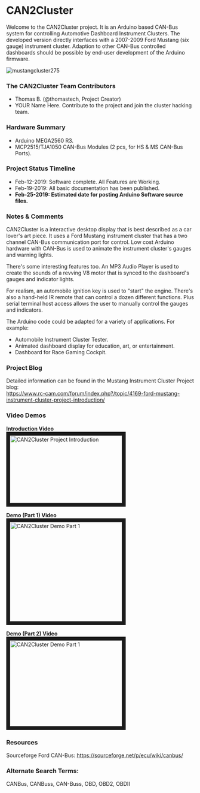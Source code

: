 # CAN2Cluster 
Welcome to the CAN2Cluster project. It is an Arduino based CAN-Bus system for controlling Automotive Dashboard Instrument Clusters. The developed version directly interfaces with a 2007-2009 Ford Mustang (six gauge) instrument cluster. Adaption to other CAN-Bus controlled dashboards should be possible by end-user development of the Arduino firmware.

![mustangcluster275](https://user-images.githubusercontent.com/10354989/50655679-b7a95a00-0f45-11e9-8c29-e3e9a20487e5.jpg)

### The CAN2Cluster Team Contributors
* Thomas B. (@thomastech, Project Creator)
* YOUR Name Here. Contribute to the project and join the cluster hacking team.

### Hardware Summary
* Arduino MEGA2560 R3.
* MCP2515/TJA1050 CAN-Bus Modules (2 pcs, for HS & MS CAN-Bus Ports).

### Project Status Timeline
* Feb-12-2019: Software complete. All Features are Working.
* Feb-19-2019: All basic documentation has been published.
* **Feb-25-2019: Estimated date for posting Arduino Software source files.**

### Notes & Comments
CAN2Cluster is a interactive desktop display that is best described as a car lover's art piece. It uses a Ford Mustang instrument cluster that has a two channel CAN-Bus communication port for control. Low cost Arduino hardware with CAN-Bus is used to animate the instrument cluster's gauges and warning lights.  

There's some interesting features too. An MP3 Audio Player is used to create the sounds of a revving V8 motor that is synced to the dashboard's gauges and indicator lights.

For realism, an automobile ignition key is used to "start" the engine. There's also a hand-held IR remote that can control a dozen different functions. Plus serial terminal host access allows the user to manually control the gauges and indicators.

The Arduino code could be adapted for a variety of applications. For example:
- Automobile Instrument Cluster Tester.
- Animated dashboard display for education, art, or entertainment.
- Dashboard for Race Gaming Cockpit.

### Project Blog
Detailed information can be found in the Mustang Instrument Cluster Project blog:  
https://www.rc-cam.com/forum/index.php?/topic/4169-ford-mustang-instrument-cluster-project-introduction/


### Video Demos
**Introduction Video**  
<a href="http://www.youtube.com/watch?feature=player_embedded&v=fxD2akmYyDo" target="_blank"><img src="https://user-images.githubusercontent.com/10354989/52005499-b274f780-247e-11e9-9ec1-4138c7d364f1.jpg" 
alt="CAN2Cluster Project Introduction" width="300" height="180" border="10" /></a>  
  
**Demo (Part 1) Video**  
<a href="http://www.youtube.com/watch?feature=player_embedded&v=_LOL9bgKsqw" target="_blank"><img src="https://user-images.githubusercontent.com/10354989/52673931-f3d1c200-2ed6-11e9-90a9-8ee6e713147f.jpg" 
alt="CAN2Cluster Demo Part 1" width="300" height="265" border="10" /></a>  

**Demo (Part 2) Video**  
<a href="http://www.youtube.com/watch?feature=player_embedded&v=28geXSEA8To" target="_blank"><img src="https://user-images.githubusercontent.com/10354989/52752353-50041700-2fa7-11e9-8752-6c89d31de9b9.jpg" 
alt="CAN2Cluster Demo Part 1" width="300" height="229" border="10" /></a>  


### Resources
Sourceforge Ford CAN-Bus: https://sourceforge.net/p/ecu/wiki/canbus/  
### Alternate Search Terms:
CANBus, CANBuss, CAN-Buss, OBD, OBD2, OBDII
